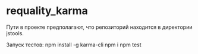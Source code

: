 # requality_karma

Пути в проекте предполагают, что репозиторий находится в директории jstools.

Запуск тестов:
  npm install -g karma-cli
  npm i
  npm test
